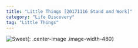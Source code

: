 ```yaml
---
title: "Little Things [20171116 Stand and Work]"
category: "Life Discovery"
tag: "Little Things"
---
```


![Sweet](https://raw.githubusercontent.com/joshua19881228/my_blogs/master/Life_Discovery/Little_Things/figures/20171116.jpg "Stand and Work"){: .center-image .image-width-480}